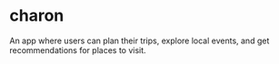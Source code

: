 # charon
An app where users can plan their trips, explore local events, and get recommendations for places to visit.
